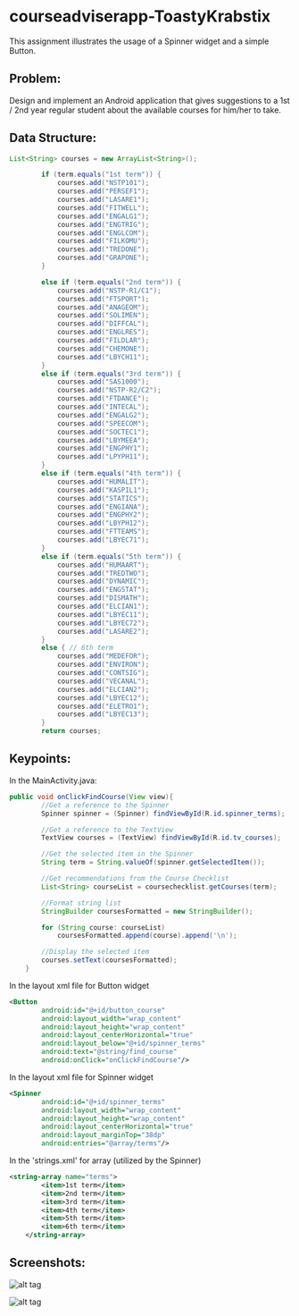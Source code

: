 # courseadviserapp-ToastyKrabstix
This assignment illustrates the usage of a Spinner widget and a simple Button.

## Problem:

Design and implement an Android application that gives suggestions to a 1st / 2nd year regular student about the available courses for him/her to take.

## Data Structure:

```Java
List<String> courses = new ArrayList<String>();

        if (term.equals("1st term")) {
            courses.add("NSTP101");
            courses.add("PERSEF1");
            courses.add("LASARE1");
            courses.add("FITWELL");
            courses.add("ENGALG1");
            courses.add("ENGTRIG");
            courses.add("ENGLCOM");
            courses.add("FILKOMU");
            courses.add("TREDONE");
            courses.add("GRAPONE");
        }

        else if (term.equals("2nd term")) {
            courses.add("NSTP-R1/C1");
            courses.add("FTSPORT");
            courses.add("ANAGEOM");
            courses.add("SOLIMEN");
            courses.add("DIFFCAL");
            courses.add("ENGLRES");
            courses.add("FILDLAR");
            courses.add("CHEMONE");
            courses.add("LBYCH11");
        }
        else if (term.equals("3rd term")) {
            courses.add("SAS1000");
            courses.add("NSTP-R2/C2");
            courses.add("FTDANCE");
            courses.add("INTECAL");
            courses.add("ENGALG2");
            courses.add("SPEECOM");
            courses.add("SOCTEC1");
            courses.add("LBYMEEA");
            courses.add("ENGPHY1");
            courses.add("LPYPH11");
        }
        else if (term.equals("4th term")) {
            courses.add("HUMALIT");
            courses.add("KASPIL1");
            courses.add("STATICS");
            courses.add("ENGIANA");
            courses.add("ENGPHY2");
            courses.add("LBYPH12");
            courses.add("FTTEAMS");
            courses.add("LBYEC71");
        }
        else if (term.equals("5th term")) {
            courses.add("HUMAART");
            courses.add("TREDTWO");
            courses.add("DYNAMIC");
            courses.add("ENGSTAT");
            courses.add("DISMATH");
            courses.add("ELCIAN1");
            courses.add("LBYEC11");
            courses.add("LBYEC72");
            courses.add("LASARE2");
        }
        else { // 6th term
            courses.add("MEDEFOR");
            courses.add("ENVIRON");
            courses.add("CONTSIG");
            courses.add("VECANAL");
            courses.add("ELCIAN2");
            courses.add("LBYEC12");
            courses.add("ELETRO1");
            courses.add("LBYEC13");
        }
        return courses;
```



## Keypoints:

In the MainActivity.java:

```Java
public void onClickFindCourse(View view){
        //Get a reference to the Spinner
        Spinner spinner = (Spinner) findViewById(R.id.spinner_terms);

        //Get a reference to the TextView
        TextView courses = (TextView) findViewById(R.id.tv_courses);

        //Get the selected item in the Spinner
        String term = String.valueOf(spinner.getSelectedItem());

        //Get recommendations from the Course Checklist
        List<String> courseList = coursechecklist.getCourses(term);

        //Format string list
        StringBuilder coursesFormatted = new StringBuilder();

        for (String course: courseList)
            coursesFormatted.append(course).append('\n');

        //Display the selected item
        courses.setText(coursesFormatted);
    }
```


In the layout xml file for Button widget
```xml
<Button
        android:id="@+id/button_course"
        android:layout_width="wrap_content"
        android:layout_height="wrap_content"
        android:layout_centerHorizontal="true"
        android:layout_below="@+id/spinner_terms"
        android:text="@string/find_course"
        android:onClick="onClickFindCourse"/>
```


In the layout xml file for Spinner widget

```xml
<Spinner
        android:id="@+id/spinner_terms"
        android:layout_width="wrap_content"
        android:layout_height="wrap_content"
        android:layout_centerHorizontal="true"
        android:layout_marginTop="38dp"
        android:entries="@array/terms"/>
```

In the 'strings.xml' for array (utilized by the Spinner)

```xml
<string-array name="terms">
        <item>1st term</item>
        <item>2nd term</item>
        <item>3rd term</item>
        <item>4th term</item>
        <item>5th term</item>
        <item>6th term</item>
    </string-array>
```



## Screenshots:

![alt tag](https://github.com/DeLaSalleUniversity-Manila/courseadviserapp-ToastyKrabstix/blob/master/device-2015-10-04-201511.png)

![alt tag](https://github.com/DeLaSalleUniversity-Manila/courseadviserapp-ToastyKrabstix/blob/master/device-2015-10-04-201537.png)

